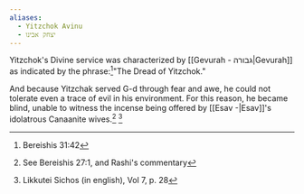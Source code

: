 ```yaml
---
aliases:
  - Yitzchok Avinu
  - יצחק אבינו
---
```


Yitzchok's Divine service was characterized by [[Gevurah - גבורה|Gevurah]] as indicated by the phrase:[^1]"The Dread of Yitzchok."

And because Yitzchak served G-d through fear and awe, he could not tolerate even a trace of evil in his environment. For this reason, he became blind, unable to witness the incense being offered by [[Esav -|Esav]]'s idolatrous Canaanite wives.[^2] [^3]

[^1]: Bereishis 31:42
[^2]: See Bereishis 27:1, and Rashi's commentary
[^3]: Likkutei Sichos (in english), Vol 7, p. 28